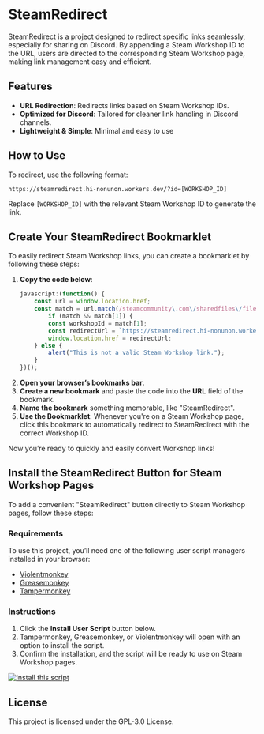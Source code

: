 
# SteamRedirect

SteamRedirect is a project designed to redirect specific links seamlessly, especially for sharing on Discord. By appending a Steam Workshop ID to the URL, users are directed to the corresponding Steam Workshop page, making link management easy and efficient.

## Features

- **URL Redirection**: Redirects links based on Steam Workshop IDs.
- **Optimized for Discord**: Tailored for cleaner link handling in Discord channels.
- **Lightweight & Simple**: Minimal and easy to use

## How to Use

To redirect, use the following format:

```
https://steamredirect.hi-nonunon.workers.dev/?id=[WORKSHOP_ID]
```

Replace `[WORKSHOP_ID]` with the relevant Steam Workshop ID to generate the link.

## Create Your SteamRedirect Bookmarklet

To easily redirect Steam Workshop links, you can create a bookmarklet by following these steps:

1. **Copy the code below**:
    ```javascript
	javascript:(function() {
	    const url = window.location.href;
	    const match = url.match(/steamcommunity\.com\/sharedfiles\/filedetails\/\?id=(\d+)/);
		    if (match && match[1]) {
	        const workshopId = match[1];
	        const redirectUrl = `https://steamredirect.hi-nonunon.workers.dev/?id=${workshopId}`;
	        window.location.href = redirectUrl;
	    } else {
	        alert("This is not a valid Steam Workshop link.");
	    }
	})();
    ```
2. **Open your browser’s bookmarks bar**.
3. **Create a new bookmark** and paste the code into the **URL** field of the bookmark.
4. **Name the bookmark** something memorable, like "SteamRedirect".
5. **Use the Bookmarklet**: Whenever you're on a Steam Workshop page, click this bookmark to automatically redirect to SteamRedirect with the correct Workshop ID.

Now you’re ready to quickly and easily convert Workshop links!

## Install the SteamRedirect Button for Steam Workshop Pages

To add a convenient "SteamRedirect" button directly to Steam Workshop pages, follow these steps:

### Requirements

To use this project, you’ll need one of the following user script managers installed in your browser:

- [Violentmonkey](https://violentmonkey.github.io/get-it/)
- [Greasemonkey](https://addons.mozilla.org/en-US/firefox/addon/greasemonkey/)
- [Tampermonkey](https://www.tampermonkey.net/)

### Instructions
1. Click the **Install User Script** button below.
2. Tampermonkey, Greasemonkey, or Violentmonkey will open with an option to install the script.
3. Confirm the installation, and the script will be ready to use on Steam Workshop pages.

[![Install this script](https://img.shields.io/badge/Install%20User%20Script-green?style=for-the-badge)](https://raw.githubusercontent.com/Nonunon/SteamRedirect/refs/heads/main/SteamRedirect.user.js)

## License

This project is licensed under the GPL-3.0 License.
